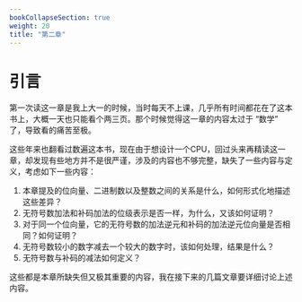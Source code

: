 ```yaml
---
bookCollapseSection: true
weight: 20
title: "第二章"
---
```


# 引言

第一次读这一章是我上大一的时候，当时每天不上课，几乎所有时间都花在了这本书上，大概一天也只能看个两三页。那个时候觉得这一章的内容太过于 “数学” 了，导致看的痛苦至极。

这些年来也翻看过数遍这本书，现在由于想设计一个CPU，回过头来再精读这一章，却发现有些地方并不是很严谨，涉及的内容也不够完整，缺失了一些内容与定义，考虑如下一些内容：

1. 本章提及的位向量、二进制数以及整数之间的关系是什么，如何形式化地描述这些差异？
2. 无符号数加法和补码加法的位级表示是否一样，为什么，又该如何证明？
3. 对于同一个位向量，它的无符号数的加法逆元和补码的加法逆元位向量是否相同？如何证明？
4. 无符号数较小的数字减去一个较大的数字时，该如何处理，结果是什么？
5. 无符号数与补码的减法如何定义？

这些都是本章所缺失但又极其重要的内容，我在接下来的几篇文章要详细讨论上述内容。
